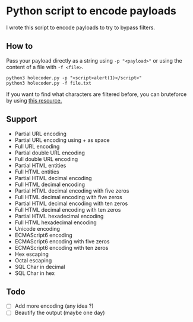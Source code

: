 # Python script to encode payloads

I wrote this script to encode payloads to try to bypass filters.

## How to

Pass your payload directly as a string using `-p "<payload>"` or using the content of a file with `-f <file>`. 

```
python3 holecoder.py -p "<script>alert(1)</script>"
python3 holecoder.py -f file.txt
```

If you want to find what characters are filtered before, you can bruteforce by using [this resource.](https://github.com/t0-git/all_in_one_place/blob/master/Web/Encoding_Obfuscating.md)

## Support

- Partial URL encoding
- Partial URL encoding using + as space
- Full URL encoding
- Partial double URL encoding
- Full double URL encoding
- Partial HTML entities
- Full HTML entities
- Partial HTML decimal encoding
- Full HTML decimal encoding
- Partial HTML decimal encoding with five zeros
- Full HTML decimal encoding with five zeros
- Partial HTML decimal encoding with ten zeros
- Full HTML decimal encoding with ten zeros
- Partial HTML hexadecimal encoding
- Full HTML hexadecimal encoding
- Unicode encoding
- ECMAScript6 encoding
- ECMAScript6 encoding with five zeros
- ECMAScript6 encoding with ten zeros
- Hex escaping
- Octal escaping
- SQL Char in decimal
- SQL Char in hex

## Todo

- [ ] Add more encoding (any idea ?)
- [ ] Beautify the output (maybe one day)

